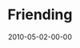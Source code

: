 ---
layout: message
category: message
series: "Force Feed"
title: "Friending"
date: 2010-05-02-00-00
message_id: 617
audio-description: "Todd Henry talks about how technology is conforming the experience of being human."
audio: "http://s3.amazonaws.com/crossroadsaudiomessages/ForceFeed4.mp3"
audio-title: "Friending"
audio-duration: "36:16"
video-description: "Todd Henry talks about how technology is conforming the experience of being human."
video-title: "Friending"
video: "https://s3.amazonaws.com/crossroadsvideomessages/ForceFeed4.mp4"
video-poster: "https://www.crossroads.net/uploadedfiles/DefaultVideoImage.jpg"
program-description: ""
program: "http://www.crossroads.net/players/media/hq/05_01-02_10Program.pdf"
program-title: "Friending (Program)"
---